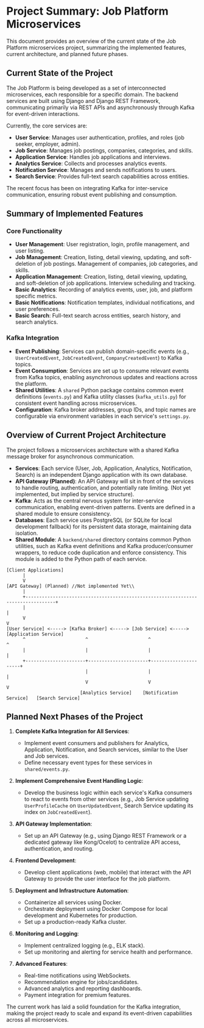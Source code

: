 # Project Summary: Job Platform Microservices

This document provides an overview of the current state of the Job Platform microservices project, summarizing the implemented features, current architecture, and planned future phases.

## Current State of the Project

The Job Platform is being developed as a set of interconnected microservices, each responsible for a specific domain. The backend services are built using Django and Django REST Framework, communicating primarily via REST APIs and asynchronously through Kafka for event-driven interactions.

Currently, the core services are:
- **User Service**: Manages user authentication, profiles, and roles (job seeker, employer, admin).
- **Job Service**: Manages job postings, companies, categories, and skills.
- **Application Service**: Handles job applications and interviews.
- **Analytics Service**: Collects and processes analytics events.
- **Notification Service**: Manages and sends notifications to users.
- **Search Service**: Provides full-text search capabilities across entities.

The recent focus has been on integrating Kafka for inter-service communication, ensuring robust event publishing and consumption.

## Summary of Implemented Features

### Core Functionality
- **User Management**: User registration, login, profile management, and user listing.
- **Job Management**: Creation, listing, detail viewing, updating, and soft-deletion of job postings. Management of companies, job categories, and skills.
- **Application Management**: Creation, listing, detail viewing, updating, and soft-deletion of job applications. Interview scheduling and tracking.
- **Basic Analytics**: Recording of analytics events, user, job, and platform specific metrics.
- **Basic Notifications**: Notification templates, individual notifications, and user preferences.
- **Basic Search**: Full-text search across entities, search history, and search analytics.

### Kafka Integration
- **Event Publishing**: Services can publish domain-specific events (e.g., `UserCreatedEvent`, `JobCreatedEvent`, `CompanyCreatedEvent`) to Kafka topics.
- **Event Consumption**: Services are set up to consume relevant events from Kafka topics, enabling asynchronous updates and reactions across the platform.
- **Shared Utilities**: A `shared` Python package contains common event definitions (`events.py`) and Kafka utility classes (`kafka_utils.py`) for consistent event handling across microservices.
- **Configuration**: Kafka broker addresses, group IDs, and topic names are configurable via environment variables in each service's `settings.py`.

## Overview of Current Project Architecture

The project follows a microservices architecture with a shared Kafka message broker for asynchronous communication.

- **Services**: Each service (User, Job, Application, Analytics, Notification, Search) is an independent Django application with its own database.
- **API Gateway (Planned)**: An API Gateway will sit in front of the services to handle routing, authentication, and potentially rate limiting. (Not yet implemented, but implied by service structure).
- **Kafka**: Acts as the central nervous system for inter-service communication, enabling event-driven patterns. Events are defined in a shared module to ensure consistency.
- **Databases**: Each service uses PostgreSQL (or SQLite for local development fallback) for its persistent data storage, maintaining data isolation.
- **Shared Module**: A `backend/shared` directory contains common Python utilities, such as Kafka event definitions and Kafka producer/consumer wrappers, to reduce code duplication and enforce consistency. This module is added to the Python path of each service.

```
[Client Applications]
      |
      V
[API Gateway] (Planned) //Not implemented Yet\\
      |
      +---------------------------------------------------------------------------------+
      |                                                                                 |
      V                                                                                 V
[User Service] <-----> [Kafka Broker] <-----> [Job Service] <-----> [Application Service]
      ^                      ^                      ^                      ^
      |                      |                      |                      |
      +----------------------+----------------------+----------------------+
                             |                      |                      |
                             V                      V                      V
                           [Analytics Service]    [Notification Service]   [Search Service]

```

## Planned Next Phases of the Project

1.  **Complete Kafka Integration for All Services**:
    - Implement event consumers and publishers for Analytics, Application, Notification, and Search services, similar to the User and Job services.
    - Define necessary event types for these services in `shared/events.py`.

2.  **Implement Comprehensive Event Handling Logic**:
    - Develop the business logic within each service's Kafka consumers to react to events from other services (e.g., Job Service updating `UserProfileCache` on `UserUpdatedEvent`, Search Service updating its index on `JobCreatedEvent`).

3.  **API Gateway Implementation**:
    - Set up an API Gateway (e.g., using Django REST Framework or a dedicated gateway like Kong/Ocelot) to centralize API access, authentication, and routing.

4.  **Frontend Development**:
    - Develop client applications (web, mobile) that interact with the API Gateway to provide the user interface for the job platform.

5.  **Deployment and Infrastructure Automation**:
    - Containerize all services using Docker.
    - Orchestrate deployment using Docker Compose for local development and Kubernetes for production.
    - Set up a production-ready Kafka cluster.

6.  **Monitoring and Logging**:
    - Implement centralized logging (e.g., ELK stack).
    - Set up monitoring and alerting for service health and performance.

7.  **Advanced Features**:
    - Real-time notifications using WebSockets.
    - Recommendation engine for jobs/candidates.
    - Advanced analytics and reporting dashboards.
    - Payment integration for premium features.

The current work has laid a solid foundation for the Kafka integration, making the project ready to scale and expand its event-driven capabilities across all microservices. 
